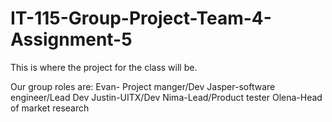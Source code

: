 # IT-115-Group-Project-Team-4-Assignment-5

This is where the project for the class will be.

Our group roles are:
Evan- Project manger/Dev 
Jasper-software engineer/Lead Dev
Justin-UITX/Dev
Nima-Lead/Product tester
Olena-Head of market research
